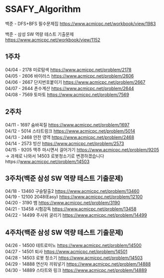 # SSAFY_Algorithm

백준 - DFS+BFS 필수문제집 
https://www.acmicpc.net/workbook/view/1983

백준 - 삼성 SW 역량 테스트 기출문제
https://www.acmicpc.net/workbook/view/1152

## 1주차
04/04 - 2178 미로탐색 https://www.acmicpc.net/problem/2178    
04/05 - 2606 바이러스 https://www.acmicpc.net/problem/2606    
04/06 - 2667 단지번호붙이기 https://www.acmicpc.net/problem/2667    
04/07 - 2644 촌수계산 https://www.acmicpc.net/problem/2644    
04/08 - 7569 토마토 https://www.acmicpc.net/problem/7569    

## 2주차
04/11 - 1697 숨바꼭질 https://www.acmicpc.net/problem/1697   
04/12 - 5014 스타트링크 https://www.acmicpc.net/problem/5014   
04/13 - 2468 안전 영역 https://www.acmicpc.net/problem/2468   
04/14 - 2573 빙산 https://www.acmicpc.net/problem/2573   
04/15 - 9205 맥주 마시면서 걸어가기 https://www.acmicpc.net/problem/9205     
-> 과제로 나와서 14503 로봇청소기로 변경하겠습니다https://www.acmicpc.net/problem/14503

## 3주차(백준 삼성 SW 역량 테스트 기출문제)
04/18 - 13460 구슬탈출2 https://www.acmicpc.net/problem/13460   
04/19 - 12100 2048(Easy) https://www.acmicpc.net/problem/12100   
04/20 - 3190 뱀 https://www.acmicpc.net/problem/3190   
04/21 - 13458 시험감독 https://www.acmicpc.net/problem/13458   
04/22 - 14499 주사위 굴리기 https://www.acmicpc.net/problem/14499   

## 4주차(백준 삼성 SW 역량 테스트 기출문제)
04/26 - 14500 테트로미노 https://www.acmicpc.net/problem/14500     
04/27 - 14501 퇴사 https://www.acmicpc.net/problem/14501    
04/28 - 14503 로봇 청소기 https://www.acmicpc.net/problem/14503    
04/29 - 14888 연산자 끼워넣기 https://www.acmicpc.net/problem/14888    
04/30 - 14889 스타트와 링크 https://www.acmicpc.net/problem/14889    
